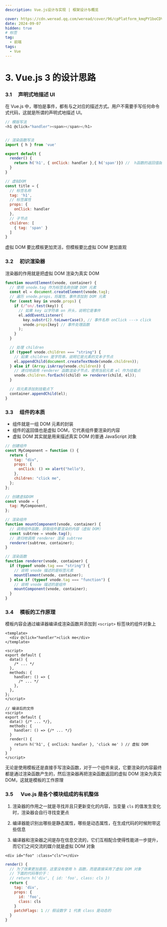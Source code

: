```yaml
---
description: Vue.js设计与实现 | 框架设计与概览

cover: https://cdn.weread.qq.com/weread/cover/96/cpPlatform_kmqPY1boCDVyMxq2AvPdCY/t6_cpPlatform_kmqPY1boCDVyMxq2AvPdCY.jpg
date: 2024-09-07
hidden: true
# 标签
tag:
  - 前端
tags:
  - Vue
---
```


# 3. Vue.js 3 的设计思路

### 3.1 　声明式地描述 UI

在 Vue.js 中，哪怕是事件，都有与之对应的描述方式。用户不需要手写任何命令式代码，这就是所谓的声明式地描述 UI。

```js
// 模版写法
<h1 @click="handler"><span></span></h1>


// 渲染函数写法
import { h } from 'vue'

export default {
  render() {
    return h('h1', { onClick: handler },{ h('span')}) //  h函数的返回值就是虚拟 DOM
  }
}

// 虚拟DOM
const title = {
  // 标签名称
  tag: 'h1',
  // 标签属性
  props: {
    onClick: handler
  },
  // 子节点
  children: [
    { tag: 'span' }
  ]
}

```

虚拟 DOM 要比模板更加灵活，但模板要比虚拟 DOM 更加直观

### 3.2 　初识渲染器

渲染器的作用就是把虚拟 DOM 渲染为真实 DOM

```js
function mountElement(vnode, container) {
  // 使用 vnode.tag 作为标签名称创建 DOM 元素
  const el = document.createElement(vnode.tag);
  // 遍历 vnode.props，将属性、事件添加到 DOM 元素
  for (const key in vnode.props) {
    if (/^on/.test(key)) {
      // 如果 key 以字符串 on 开头，说明它是事件
      el.addEventListener(
        key.substr(2).toLowerCase(), // 事件名称 onClick ---> click
        vnode.props[key] // 事件处理函数
      );
    }
  }

  // 处理 children
  if (typeof vnode.children === "string") {
    // 如果 children 是字符串，说明它是元素的文本子节点
    el.appendChild(document.createTextNode(vnode.children));
  } else if (Array.isArray(vnode.children)) {
    // 递归地调用 renderer 函数渲染子节点，使用当前元素 el 作为挂载点
    vnode.children.forEach((child) => renderer(child, el));
  }

  // 将元素添加到挂载点下
  container.appendChild(el);
}
```

### 3.3 　组件的本质

- 组件就是一组 DOM 元素的封装
- 组件的返回值也是虚拟 DOM，它代表组件要渲染的内容
- 虚拟 DOM 其实就是用来描述真实 DOM 的普通 JavaScript 对象

```js
// 创建组件
const MyComponent = function () {
  return {
    tag: "div",
    props: {
      onClick: () => alert("hello"),
    },
    children: "click me",
  };
};

// 创建虚拟DOM
const vnode = {
  tag: MyComponent,
};

// 渲染组件
function mountComponent(vnode, container) {
  // 调用组件函数，获取组件要渲染的内容（虚拟 DOM）
  const subtree = vnode.tag();
  // 递归地调用 renderer 渲染 subtree
  renderer(subtree, container);
}

// 渲染函数
function renderer(vnode, container) {
  if (typeof vnode.tag === "string") {
    // 说明 vnode 描述的是标签元素
    mountElement(vnode, container);
  } else if (typeof vnode.tag === "function") {
    // 说明 vnode 描述的是组件
    mountComponent(vnode, container);
  }
}
```

### 3.4 　模板的工作原理

模板内容会通过编译器编译成渲染函数并添加到 `<script>` 标签块的组件对象上

```vue
<template>
  <div @click="handler">click me</div>
</template>

<script>
export default {
  data() {
    /* ... */
  },
  methods: {
    handler: () => {
      /* ... */
    },
  },
};
</script>
```

```vue
// 编译后的文件
<script>
export default {
  data() {/* ... */},
  methods: {
    handler: () => {/* ... */}
  }
  render() {
    return h('h1', { onClick: handler }, 'click me' ) // 虚拟 DOM
  }
}
</script>
```

无论是使用模板还是直接手写渲染函数，对于一个组件来说，它要渲染的内容最终都是通过渲染函数产生的，然后渲染器再把渲染函数返回的虚拟 DOM 渲染为真实 DOM，这就是模板的工作原理

### 3.5 　 Vue.js 是各个模块组成的有机整体

1. 渲染器的作用之一就是寻找并且只更新变化的内容，当变量 `cls` 的值发生变化时，渲染器会自行寻找变更点

2. 编译器能识别出哪些是静态属性，哪些是动态属性，在生成代码的时候附带这些信息
3. 编译器和渲染器之间是存在信息交流的，它们互相配合使得性能进一步提升，而它们之间交流的媒介就是虚拟 DOM 对象

```vue
<div id="foo" :class="cls"></div>
```

```js
render() {
  // 为了效果更加直观，这里没有使用 h 函数，而是直接采用了虚拟 DOM 对象
  // 下面的代码等价于：
  // return h('div', { id: 'foo', class: cls })
  return {
    tag: 'div',
    props: {
      id: 'foo',
      class: cls
    }
    patchFlags: 1 // 假设数字 1 代表 class 是动态的
  }
}
```
